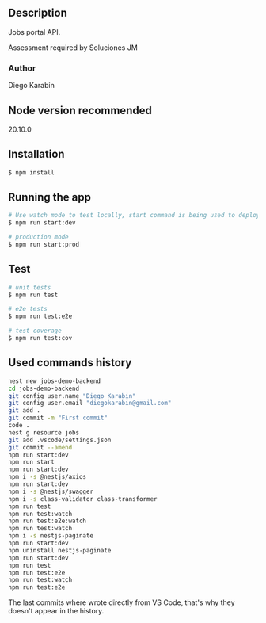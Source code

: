 ## Description
Jobs portal API.

Assessment required by Soluciones JM

### Author
Diego Karabin

## Node version recommended
20.10.0

## Installation

```bash
$ npm install
```

## Running the app

```bash
# Use watch mode to test locally, start command is being used to deploy in Cyclic
$ npm run start:dev

# production mode
$ npm run start:prod
```

## Test

```bash
# unit tests
$ npm run test

# e2e tests
$ npm run test:e2e

# test coverage
$ npm run test:cov
```

## Used commands history

```bash
nest new jobs-demo-backend
cd jobs-demo-backend
git config user.name "Diego Karabin"
git config user.email "diegokarabin@gmail.com"
git add .
git commit -m "First commit"
code .
nest g resource jobs
git add .vscode/settings.json
git commit --amend
npm run start:dev
npm run start
npm run start:dev
npm i -s @nestjs/axios
npm run start:dev
npm i -s @nestjs/swagger
npm i -s class-validator class-transformer
npm run test
npm run test:watch
npm run test:e2e:watch
npm run test:watch
npm i -s nestjs-paginate
npm run start:dev
npm uninstall nestjs-paginate
npm run start:dev
npm run test
npm run test:e2e
npm run test:watch
npm run test:e2e

```
The last commits where wrote directly from VS Code, that's why they doesn't appear in the history.
